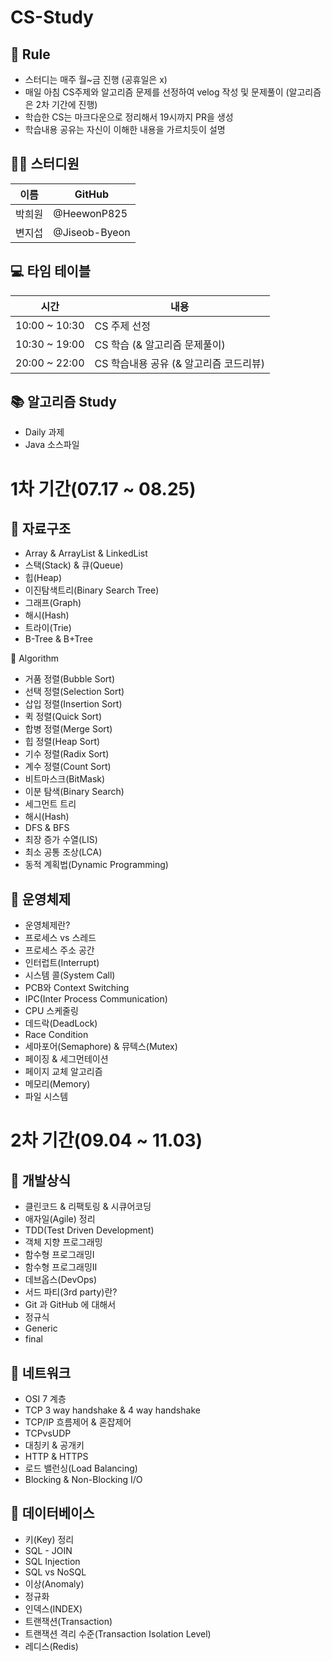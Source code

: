 # CS-Study

## 🌳 Rule

* 스터디는 매주 월~금 진행 (공휴일은 x)
* 매일 아침 CS주제와 알고리즘 문제를 선정하여 velog 작성 및 문제풀이 (알고리즘은 2차 기간에 진행)
* 학습한 CS는 마크다운으로 정리해서 19시까지 PR을 생성
* 학습내용 공유는 자신이 이해한 내용을 가르치듯이 설명

## 👨‍💻 스터디원

|이름|GitHub|
|------|---|
|박희원|@HeewonP825|
|변지섭|@Jiseob-Byeon|


## 💻 타임 테이블

|시간|내용|
|------|---|
|10:00 ~ 10:30|CS 주제 선정|
|10:30 ~ 19:00|CS 학습 (& 알고리즘 문제풀이)|
|20:00 ~ 22:00|CS 학습내용 공유 (& 알고리즘 코드리뷰)|


## 📚 알고리즘 Study

* Daily 과제
* Java 소스파일
  

# 1차 기간(07.17 ~ 08.25)

## 📌 자료구조

* Array & ArrayList & LinkedList
* 스택(Stack) & 큐(Queue)
* 힙(Heap)
* 이진탐색트리(Binary Search Tree)
* 그래프(Graph)
* 해시(Hash)
* 트라이(Trie)
* B-Tree & B+Tree

📌 Algorithm

* 거품 정렬(Bubble Sort)
* 선택 정렬(Selection Sort)
* 삽입 정렬(Insertion Sort)
* 퀵 정렬(Quick Sort)
* 합병 정렬(Merge Sort)
* 힙 정렬(Heap Sort)
* 기수 정렬(Radix Sort)
* 계수 정렬(Count Sort)
* 비트마스크(BitMask)
* 이분 탐색(Binary Search)
* 세그먼트 트리
* 해시(Hash)
* DFS & BFS
* 최장 증가 수열(LIS)
* 최소 공통 조상(LCA)
* 동적 계획법(Dynamic Programming)

## 📌 운영체제

* 운영체제란?
* 프로세스 vs 스레드
* 프로세스 주소 공간
* 인터럽트(Interrupt)
* 시스템 콜(System Call)
* PCB와 Context Switching
* IPC(Inter Process Communication)
* CPU 스케줄링
* 데드락(DeadLock)
* Race Condition
* 세마포어(Semaphore) & 뮤텍스(Mutex)
* 페이징 & 세그먼테이션
* 페이지 교체 알고리즘
* 메모리(Memory)
* 파일 시스템

# 2차 기간(09.04 ~ 11.03)

## 📌 개발상식

* 클린코드 & 리팩토링 & 시큐어코딩
* 애자일(Agile) 정리
* TDD(Test Driven Development)
* 객체 지향 프로그래밍
* 함수형 프로그래밍Ⅰ
* 함수형 프로그래밍Ⅱ
* 데브옵스(DevOps)
* 서드 파티(3rd party)란?
* Git 과 GitHub 에 대해서
* 정규식
* Generic
* final

## 📌 네트워크

* OSI 7 계층
* TCP 3 way handshake & 4 way handshake
* TCP/IP 흐름제어 & 혼잡제어
* TCPvsUDP
* 대칭키 & 공개키
* HTTP & HTTPS
* 로드 밸런싱(Load Balancing)
* Blocking & Non-Blocking I/O
  
## 📌 데이터베이스

* 키(Key) 정리
* SQL - JOIN
* SQL Injection
* SQL vs NoSQL
* 이상(Anomaly)
* 정규화
* 인덱스(INDEX)
* 트랜잭션(Transaction)
* 트랜잭션 격리 수준(Transaction Isolation Level)
* 레디스(Redis)
